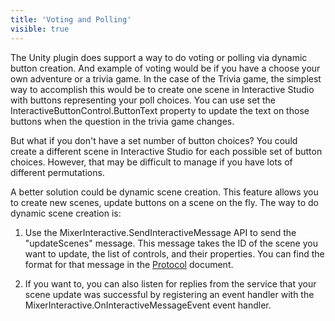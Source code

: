 ```yaml
---
title: 'Voting and Polling'
visible: true
---
```


The Unity plugin does support a way to do voting or polling via dynamic button creation. And example of voting would be if you have a choose your own adventure or a trivia game. In the case of the Trivia game, the simplest way to accomplish this would be to create one scene in Interactive Studio with buttons representing your poll choices. You can use set the InteractiveButtonControl.ButtonText property to update the text on those buttons when the question in the trivia game changes.

But what if you don't have a set number of button choices? You could create a different scene in Interactive Studio for each possible set of button choices. However, that may be difficult to manage if you have lots of different permutations. 

A better solution could be dynamic scene creation. This feature allows you to create new scenes, update buttons on a scene on the fly. The way to do dynamic scene creation is:

1. Use the MixerInteractive.SendInteractiveMessage API to send the "updateScenes" message. This message takes the ID of the scene you want to update, the list of controls, and their properties. You can find the format for that message in the [Protocol](https://dev.mixer.com/reference/interactive/protocol/protocol.pdf) document.

2. If you want to, you can also listen for replies from the service that your scene update was successful by registering an event handler with the MixerInteractive.OnInteractiveMessageEvent event handler.
